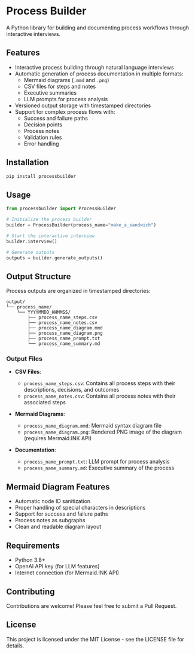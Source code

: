 # Process Builder

A Python library for building and documenting process workflows through interactive interviews.

## Features

- Interactive process building through natural language interviews
- Automatic generation of process documentation in multiple formats:
  - Mermaid diagrams (`.mmd` and `.png`)
  - CSV files for steps and notes
  - Executive summaries
  - LLM prompts for process analysis
- Versioned output storage with timestamped directories
- Support for complex process flows with:
  - Success and failure paths
  - Decision points
  - Process notes
  - Validation rules
  - Error handling

## Installation

```bash
pip install processbuilder
```

## Usage

```python
from processbuilder import ProcessBuilder

# Initialize the process builder
builder = ProcessBuilder(process_name="make_a_sandwich")

# Start the interactive interview
builder.interview()

# Generate outputs
outputs = builder.generate_outputs()
```

## Output Structure

Process outputs are organized in timestamped directories:

```
output/
└── process_name/
    └── YYYYMMDD_HHMMSS/
        ├── process_name_steps.csv
        ├── process_name_notes.csv
        ├── process_name_diagram.mmd
        ├── process_name_diagram.png
        ├── process_name_prompt.txt
        └── process_name_summary.md
```

### Output Files

- **CSV Files**:
  - `process_name_steps.csv`: Contains all process steps with their descriptions, decisions, and outcomes
  - `process_name_notes.csv`: Contains all process notes with their associated steps

- **Mermaid Diagrams**:
  - `process_name_diagram.mmd`: Mermaid syntax diagram file
  - `process_name_diagram.png`: Rendered PNG image of the diagram (requires Mermaid.INK API)

- **Documentation**:
  - `process_name_prompt.txt`: LLM prompt for process analysis
  - `process_name_summary.md`: Executive summary of the process

## Mermaid Diagram Features

- Automatic node ID sanitization
- Proper handling of special characters in descriptions
- Support for success and failure paths
- Process notes as subgraphs
- Clean and readable diagram layout

## Requirements

- Python 3.8+
- OpenAI API key (for LLM features)
- Internet connection (for Mermaid.INK API)

## Contributing

Contributions are welcome! Please feel free to submit a Pull Request.

## License

This project is licensed under the MIT License - see the LICENSE file for details. 